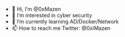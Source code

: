 - 👋 Hi, I’m @0xMazen
- 👀 I’m interested in cyber security
- 🌱 I’m currently learning AD/Docker/Network
- 📫 How to reach me Twitter: @0xiMazen

<!---
- 💞️ I’m looking to collaborate on ...
0xMazen/0xMazen is a ✨ special ✨ repository because its `README.md` (this file) appears on your GitHub profile.
You can click the Preview link to take a look at your changes.
--->
